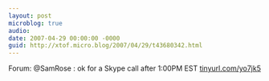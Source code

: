 ```yaml
---
layout: post
microblog: true
audio: 
date: 2007-04-29 00:00:00 -0000
guid: http://xtof.micro.blog/2007/04/29/t43680342.html
---
```

Forum: @SamRose : ok for a Skype call after 1:00PM EST [tinyurl.com/yo7jk5](http://tinyurl.com/yo7jk5)

